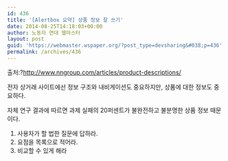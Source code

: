 ```yaml
---
id: 436
title: '[Alertbox 요약] 상품 정보 잘 쓰기'
date: 2014-08-25T14:18:03+00:00
author: 노동자 연대 웹마스터
layout: post
guid: 'https://webmaster.wspaper.org/?post_type=devsharing&#038;p=436'
permalink: /archives/436
---
```

출처:?<http://www.nngroup.com/articles/product-descriptions/>

전자 상거래 사이트에선 정보 구조와 내비게이션도 중요하지만, 상품에 대한 정보도 중요하다.

자체 연구 결과에 따르면 과제 실패의 20퍼센트가 불완전하고 불분명한 상품 정보 때문이다.

  1. 사용자가 할 법한 질문에 답하라.
  2. 요점을 목록으로 적어라.
  3. 비교할 수 있게 해라